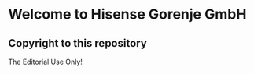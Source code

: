 
# Welcome to Hisense Gorenje GmbH

## Copyright to this repository 

The Editorial Use Only!
        
